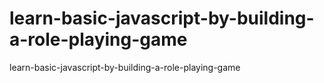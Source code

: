 # learn-basic-javascript-by-building-a-role-playing-game
learn-basic-javascript-by-building-a-role-playing-game
